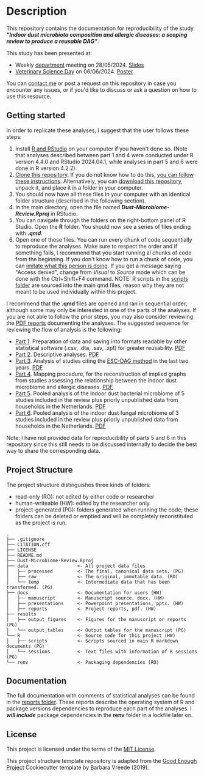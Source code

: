 
# Description

This repository contains the documentation for reproducibility of the study ***"Indoor dust microbiota composition and allergic diseases: a scoping review to produce a reusable DAG"***.  

This study has been presented at:
-   Weekly [department](https://www.uu.nl/en/organisation/faculty-of-veterinary-medicine/about-the-faculty/departments/iras) meeting on 28/05/2024. [Slides](docs/presentations/presentation-iras-28_05_2024.pdf) 
-   [Veterinary Science Day](https://veterinaryscienceday.nl/) on 06/06/2024. [Poster](docs/presentations/poster-VSD-06_06_2024.pdf)

You can [contact me](mailto:j.mancillagalindo@uu.nl) or post a request on this repository in case you encounter any issues, or if you'd like to discuss or ask a question on how to use this resource.   

## Getting started

In order to replicate these analyses, I suggest that the user follows these steps:
1. Install [R and RStudio](https://posit.co/download/rstudio-desktop/) on your computer if you haven't done so. (Note that analyses described between part 1 and 4 were conducted under R version 4.4.0 and RStudio 2024.04.1, while analyses in part 5 and 6 were done in R version 4.2.2).
2. [Clone this repository](https://docs.github.com/en/repositories/creating-and-managing-repositories/cloning-a-repository). If you do not know how to do this, [you can follow these instructions](https://docs.github.com/en/desktop/overview/getting-started-with-github-desktop). Alternatively, you can [download this repository](https://github.com/javimangal/Dust-Microbiome-Review/archive/refs/heads/main.zip), unpack it, and place it in a folder in your computer.
3. You should now have all these files in your computer with an identical folder structure (described in the following section).
4. In the main directory, open the file named ***Dust-Microbiome-Review.Rproj*** in RStudio.
5. You can navigate through the folders on the right-bottom panel of R Studio. Open the **R** folder. You should now see a series of files ending with ***.qmd***.
6. Open one of these files. You can run every chunk of code sequentially to reproduce the analyses. Make sure to respect the order and if something fails, I recommend that you start running al chunks of code from the beginning. If you don't know how to run a chunk of code, you can [imitate what this person is doing](https://youtu.be/RPF6gGyeJmg?feature=shared&t=30). If you get a message saying "Access denied", change from *Visual* to *Source* mode which can be done with the Ctrl+Shift+F4 command. NOTE: R scripts in the [scripts folder](R/scripts) are sourced into the main qmd files, reason why they are not meant to be used individually within this project. 

I recommend that the **.qmd** files are opened and ran in sequential order, although some may only be interested in one of the parts of the analyses. If you are not able to follow the prior steps, you may also consider reviewing the [PDF reports](docs/reports) documenting the analyses. The suggested sequence for reviewing the flow of analysis is the following:

-   [Part 1](R/Data_preparation.qmd). Preparation of data and saving into formats readable by other statistical software (.csv, .dta, .sav, .xpt) for greater reusability. [PDF](docs/reports/Data_preparation.pdf)
-   [Part 2](R/Descriptive_analysis.qmd). Descriptive analyses. [PDF](docs/reports/Descriptive_analysis.pdf)
-   [Part 3](R/ESC-DAG_cited_by.qmd). Analysis of studies citing the [ESC-DAG method](https://pubmed.ncbi.nlm.nih.gov/31325312/) in the last two years. [PDF](docs/reports/ESC-DAG_cited_by.pdf)
-   [Part 4](R/Implied_graphs.qmd). Mapping procedure, for the reconstruction of implied graphs from studies assessing the relationship between the indoor dust microbiome and allergic diseases. [PDF](docs/reports/Implied_graphs.pdf)
-   [Part 5](R/Microbiome_pooled_analysis_bacteria.qmd). Pooled analysis of the indoor dust bacterial microbiome of 5 studies included in the review plus priorly unpublished data from households in the Netherlands. [PDF](docs/reports/Microbiome_pooled_analysis_bacteria.pdf)
-   [Part 6](R/Microbiome_pooled_analysis_fungi.qmd). Pooled analysis of the indoor dust fungal microbiome of 3 studies included in the review plus priorly unpublished data from households in the Netherlands. [PDF](docs/reports/Microbiome_pooled_analysis_fungi.pdf)

Note: I have not provided data for reproducibility of parts 5 and 6 in this repository since this still needs to be discussed internally to decide the best way to share the corresponding data. 

## Project Structure

The project structure distinguishes three kinds of folders:
- read-only (RO): not edited by either code or researcher
- human-writeable (HW): edited by the researcher only.
- project-generated (PG): folders generated when running the code; these folders can be deleted or emptied and will be completely reconstituted as the project is run.

```         
.
├── .gitignore
├── CITATION.cff
├── LICENSE
├── README.md
├── Dust-Microbiome-Review.Rproj
├── data                  <- All project data files
│   ├── processed         <- The final, canonical data sets. (PG)
│   ├── raw               <- The original, immutable data. (RO)
│   └── temp              <- Intermediate data that has been transformed. (PG)
├── docs                  <- Documentation for users (HW)
│   ├── manuscript        <- Manuscript source, docx. (HW)
│   ├── presentations     <- Powerpoint presentations, pptx. (HW)
│   ├── reports           <- Project reports, pdf. (HW)
├── results
│   ├── output_figures    <- Figures for the manuscript or reports (PG)
│   └── output_tables     <- Output tables for the manuscript (PG)
└── R                     <- Source code for this project (HW)
│   ├── scripts           <- Scripts sourced in main R markdown documents (PG)
│   └── sessions          <- Text files with information of R sessions (PG)
└── renv                  <- Packaging dependencies (RO)
```

## Documentation

The full documentation with comments of statistical analyses can be found in the [reports folder](docs/reports). These reports describe the operating system of R and package versions dependencies to reproduce each part of the analyses. I ***will include*** package dependencies in the **renv** folder in a lockfile later on. 

## License

This project is licensed under the terms of the [MIT License](/LICENSE).

This project structure template repository is adapted from the [Good Enough Project](https://github.com/bvreede/good-enough-project) Cookiecutter template by Barbara Vreede (2019).

